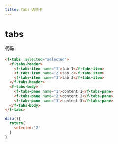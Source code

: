 ```yaml
---
title: Tabs 选项卡
---
```


# tabs

<ClientOnly>

<tabs-demos></tabs-demos>

</ClientOnly>

#### 代码

```html
<f-tabs :selected="selected">
  <f-tabs-header>
    <f-tabs-item name="1">tab 1</f-tabs-item>
    <f-tabs-item name="2">tab 2</f-tabs-item>
    <f-tabs-item name="3">tab 3</f-tabs-item>
  </f-tabs-header>
  <f-tabs-body>
    <f-tabs-pane name="1">content 1</f-tabs-pane>
    <f-tabs-pane name="2">content 2</f-tabs-pane>
    <f-tabs-pane name="3">content 3</f-tabs-pane>
  </f-tabs-body>
</f-tabs>
```

```js
data(){
  return{
    selected:'2'
  }
}
```

